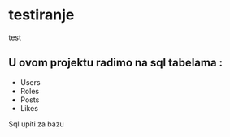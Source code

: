 # testiranje
test
## U ovom projektu radimo na sql tabelama :
* Users
* Roles
* Posts
* Likes

Sql upiti za bazu
